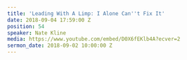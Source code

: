 ```yaml
---
title: 'Leading With A Limp: I Alone Can''t Fix It'
date: 2018-09-04 17:59:00 Z
position: 54
speaker: Nate Kline
media: https://www.youtube.com/embed/D0X6fEKlb4A?ecver=2
sermon_date: 2018-09-02 10:00:00 Z
---
```



